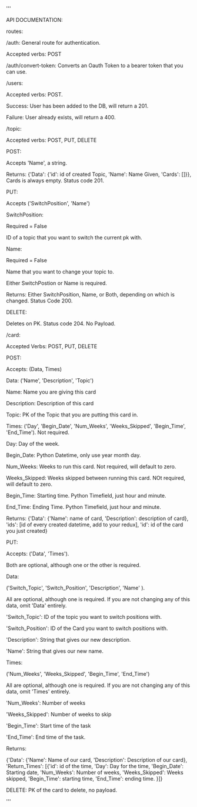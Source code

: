 '''


API DOCUMENTATION:


routes:

/auth: General route for authentication.

Accepted verbs: POST

/auth/convert-token: Converts an Oauth Token to a bearer token that you can use.

/users:

Accepted verbs: POST.

Success: User has been added to the DB, will return a 201.

Failure: User already exists, will return a 400.


/topic:

Accepted verbs: POST, PUT, DELETE

POST: 

Accepts 'Name', a string. 

Returns: {'Data': {'id': id of created Topic, 'Name': Name Given, 'Cards': []}}, Cards is always empty. Status code 201. 

PUT: 

Accepts ('SwitchPosition', 'Name')

SwitchPosition: 

Required = False

ID of a topic that you want to switch the current pk with. 

Name:

Required = False

Name that you want to change your topic to. 

Either SwitchPostion or Name is required. 

Returns: Either SwitchPosition, Name, or Both, depending on which is changed.  Status Code 200.


DELETE:

Deletes on PK. Status code 204. No Payload. 


/card:

Accepted Verbs: POST, PUT, DELETE

POST: 

Accepts: (Data, Times)

Data: ('Name', 'Description', 'Topic')


Name: Name you are giving this card

Description: Description of this card

Topic: PK of the Topic that you are putting this card in. 


Times: ('Day', 'Begin_Date', 'Num_Weeks', 'Weeks_Skipped', 'Begin_Time', 'End_Time'). Not required. 


Day: Day of the week. 

Begin_Date: Python Datetime, only use year month day.

Num_Weeks: Weeks to run this card. Not required, will default to zero. 

Weeks_Skipped: Weeks skipped between running this card. NOt required, will default to zero. 

Begin_Time: Starting time.  Python Timefield, just hour and minute. 

End_Time: Ending Time. Python Timefield, just hour and minute. 


Returns: {'Data': {'Name': name of card, 'Description': description of card}, 'ids': [id of every created datetime, add to your redux], 'id': id of the card you just created}


PUT: 

Accepts: ('Data', 'Times'). 

Both are optional, although one or the other is required. 

Data: 

('Switch_Topic', 'Switch_Position', 'Description', 'Name' ). 

All are optional, although one is required. If you are not changing any of this data, omit 'Data' entirely. 

'Switch_Topic': ID of the topic you want to switch positions with. 

'Switch_Position': ID of the Card you want to switch positions with. 

'Description': String that gives our new description.

'Name': String that gives our new name. 



Times:

('Num_Weeks', 'Weeks_Skipped', 'Begin_Time', 'End_Time')

All are optional, although one is required. If you are not changing any of this data, omit 'Times' entirely. 

'Num_Weeks': Number of weeks

'Weeks_Skipped': Number of weeks to skip

'Begin_Time': Start time of the task

'End_Time': End time of the task.


Returns:

{'Data': {'Name': Name of our card, 'Description': Description of our card}, 'Return_Times': [{'id': id of the time, 'Day': Day for the time, 'Begin_Date': Starting date, 'Num_Weeks': Number of weeks, 'Weeks_Skipped': Weeks skipped, 'Begin_Time': starting time, 'End_Time': ending time. }]}


DELETE: PK of the card to delete, no payload. 


'''